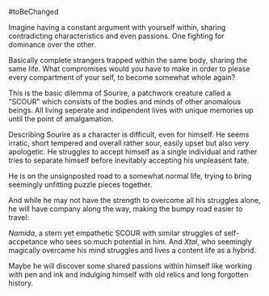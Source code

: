#toBeChanged 

Imagine having a constant argument with yourself within, sharing contradicting characteristics and even passions. One fighting for dominance over the other.  

Basically complete strangers trapped within the same body, sharing the same life. What compromises would you have to make in order to please every compartment of your self, to become somewhat whole again?  

  

This is the basic dilemma of Sourire, a patchwork creature called a "SCOUR" which consists of the bodies and minds of other anomalous beings. All living seperate and indipendent lives with unique memories up until the point of amalgamation.  



Describing Sourire as a character is difficult, even for himself. He seems irratic, short tempered and overall rather sour, easily upset but also very apologetic. He struggles to accept himself as a single individual and rather tries to separate himself before inevitably accepting his unpleasent fate.  

  

He is on the unsignposted road to a somewhat normal life, trying to bring seemingly unfitting puzzle pieces together.  

And while he may not have the strength to overcome all his struggles alone, he will have company along the way, making the bumpy road easier to travel:  

  

_Namida_, a stern yet empathetic SCOUR with similar struggles of self-accpetance who sees so much potential in him. And _Xtal_, who seemingly magically overcame his mind struggles and lives a content life as a hybrid.  

  

Maybe he will discover some shared passions within himself like working with pen and ink and indulging himself with old relics and long forgotten history.